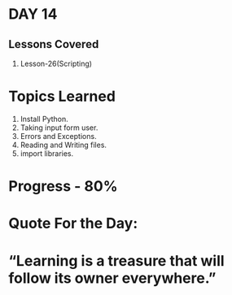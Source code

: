 

# DAY 14
## Lessons Covered
1. Lesson-26(Scripting)
# Topics Learned
1. Install Python.
2. Taking input form user.
3. Errors and Exceptions.
5. Reading and Writing files.
6. import libraries.

# Progress - 80%

# Quote For the Day:

# “Learning is a treasure that will follow its owner everywhere.”


